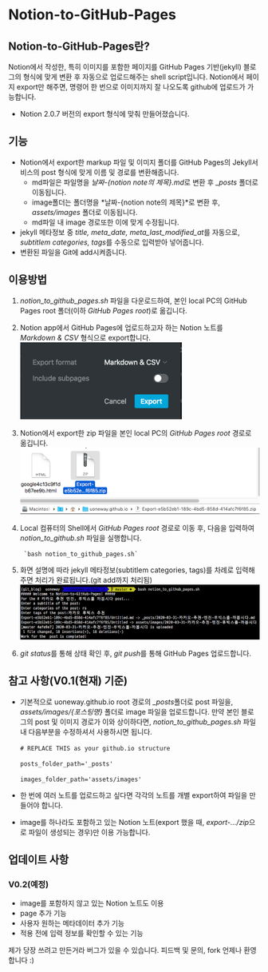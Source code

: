 # Notion-to-GitHub-Pages

## Notion-to-GitHub-Pages란?

Notion에서 작성한, 특히 이미지를 포함한 페이지를 GitHub Pages 기반(jekyll) 블로그의 형식에 맞게 변환 후 자동으로 업로드해주는 shell script입니다.
Notion에서 페이지 export만 해주면, 명령어 한 번으로 이미지까지 잘 나오도록 github에 업로드가 가능합니다.

- Notion 2.0.7 버전의 export 형식에 맞춰 만들어졌습니다.

## 기능

- Notion에서 export한 markup 파일 및 이미지 폴더를 GitHub Pages의 Jekyll서비스의 post 형식에 맞게 이름 및 경로를 변환해줍니다.
    - md파일은 파일명을 *날짜-{notion note의 제목}.md*로 변환 후 *_posts* 폴더로 이동됩니다.
    - image폴더는 폴더명을 *날짜-{notion note의 제목}*로 변환 후, *assets/images* 폴더로 이동됩니다.
    - md파일 내 image 경로또한 이에 맞게 수정됩니다.
- jekyll 메타정보 중 *title, meta_date, meta_last_modified_at*를 자동으로, *subtitlem categories, tags*를 수동으로 입력받아 넣어줍니다.
- 변환된 파일을 Git에 add시켜줍니다.

## 이용방법

1. *notion_to_github_pages.sh* 파일을 다운로드하여, 본인 local PC의 GitHub Pages root 폴더(이하 *GitHub Pages root*)로 옮깁니다.

2. Notion app에서 GitHub Pages에 업로드하고자 하는 Notion 노트를 *Markdown & CSV* 형식으로 export합니다.
    ![./assets/images/2020-03-31-README/Untitled.png](./assets/images/2020-03-31-README/Untitled.png)

3. Notion에서 export한 zip 파일을 본인 local PC의 *GitHub Pages root* 경로로 옮깁니다.
    ![./assets/images/2020-03-31-README/Untitled%202.png](./assets/images/2020-03-31-README/Untitled%202.png)
    
4. Local 컴퓨터의 Shell에서 *GitHub Pages root* 경로로 이동 후, 다음을 입력하여 *notion_to_github.sh* 파일을 실행합니다.

        `bash notion_to_github_pages.sh`

5. 화면 설명에 따라 jekyll 메타정보(subtitlem categories, tags)를 차례로 입력해주면 처리가 완료됩니다.(git add까지 처리됨)
   ![./assets/images/2020-03-31-README/Untitled%201.png](./assets/images/2020-03-31-README/Untitled%201.png)


6. *git status*를 통해 상태 확인 후, *git push*를 통해 GitHub Pages 업로드합니다.

## 참고 사항(V0.1(현재) 기준)
- 기본적으로 uoneway.github.io root 경로의 *_posts*폴더로 post 파일을, *assets/images/{포스팅명}* 폴더로 image 파일을 업로드합니다.
만약 본인 블로그의 post 및 이미지 경로가 이와 상이하다면, *notion_to_github_pages.sh* 파일 내 다음부분을 수정하셔서 사용하시면 됩니다.

    `# REPLACE THIS as your github.io structure`

    `posts_folder_path='_posts'`

    `images_folder_path='assets/images'`

- 한 번에 여러 노트를 업로드하고 싶다면 각각의 노트를 개별 export하여 파일을 만들어야 합니다.
- image를 하나라도 포함하고 있는 Notion 노트(export 했을 때, *export-.../zip*으로 파일이 생성되는 경우)만 이용 가능합니다.

## 업데이트 사항

### V0.2(예정)

- image를 포함하지 않고 있는 Notion 노트도 이용
- page 추가 기능
- 사용자 원하는 메타데이터 추가 기능
- 적용 전에 입력 정보를 확인할 수 있는 기능

제가 당장 쓰려고 만든거라 버그가 있을 수 있습니다. 피드백 및 문의, fork 언제나 환영합니다 :)